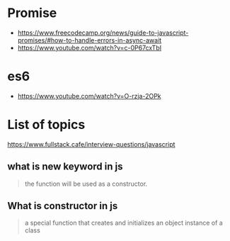 # Promise

- https://www.freecodecamp.org/news/guide-to-javascript-promises/#how-to-handle-errors-in-async-await
- https://www.youtube.com/watch?v=c-0P67cxTbI

# es6
- https://www.youtube.com/watch?v=O-rzja-2OPk

# List of topics

https://www.fullstack.cafe/interview-questions/javascript

## what is new keyword in js

> the function will be used as a constructor.

## What is constructor in js

> a special function that creates and initializes an object instance of a class
